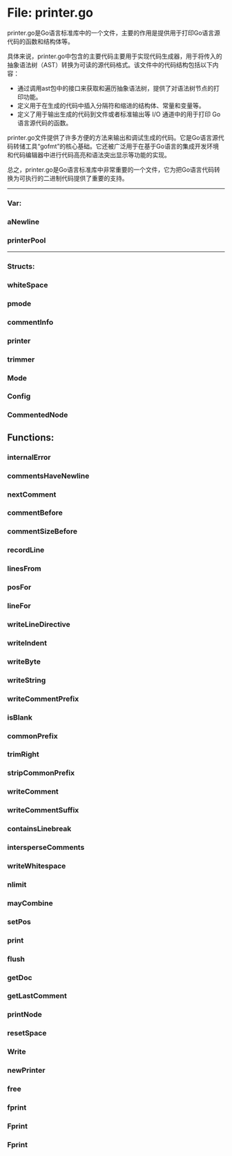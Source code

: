 # File: printer.go

printer.go是Go语言标准库中的一个文件，主要的作用是提供用于打印Go语言源代码的函数和结构体等。

具体来说，printer.go中包含的主要代码主要用于实现代码生成器，用于将传入的抽象语法树（AST）转换为可读的源代码格式。该文件中的代码结构包括以下内容：

- 通过调用ast包中的接口来获取和遍历抽象语法树，提供了对语法树节点的打印功能。
- 定义用于在生成的代码中插入分隔符和缩进的结构体、常量和变量等。
- 定义了用于输出生成的代码到文件或者标准输出等 I/O 通道中的用于打印 Go 语言源代码的函数。

printer.go文件提供了许多方便的方法来输出和调试生成的代码。它是Go语言源代码转储工具“gofmt”的核心基础。它还被广泛用于在基于Go语言的集成开发环境和代码编辑器中进行代码高亮和语法突出显示等功能的实现。

总之，printer.go是Go语言标准库中非常重要的一个文件，它为把Go语言代码转换为可执行的二进制代码提供了重要的支持。




---

### Var:

### aNewline





### printerPool








---

### Structs:

### whiteSpace





### pmode





### commentInfo





### printer





### trimmer





### Mode





### Config





### CommentedNode





## Functions:

### internalError





### commentsHaveNewline





### nextComment





### commentBefore





### commentSizeBefore





### recordLine





### linesFrom





### posFor





### lineFor





### writeLineDirective





### writeIndent





### writeByte





### writeString





### writeCommentPrefix





### isBlank





### commonPrefix





### trimRight





### stripCommonPrefix





### writeComment





### writeCommentSuffix





### containsLinebreak





### intersperseComments





### writeWhitespace





### nlimit





### mayCombine





### setPos





### print





### flush





### getDoc





### getLastComment





### printNode





### resetSpace





### Write





### newPrinter





### free





### fprint





### Fprint





### Fprint





